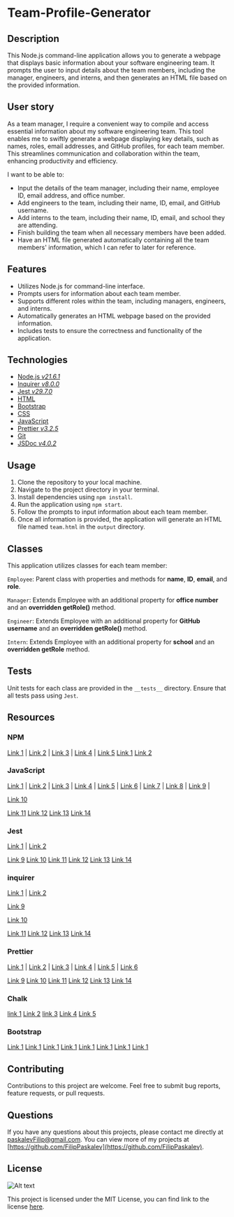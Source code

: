 # Team-Profile-Generator

## Description

This Node.js command-line application allows you to generate a webpage that displays basic information about your software engineering team. It prompts the user to input details about the team members, including the manager, engineers, and interns, and then generates an HTML file based on the provided information.

## User story

As a team manager, I require a convenient way to compile and access essential information about my software engineering team. This tool enables me to swiftly generate a webpage displaying key details, such as names, roles, email addresses, and GitHub profiles, for each team member. This streamlines communication and collaboration within the team, enhancing productivity and efficiency.

I want to be able to:

- Input the details of the team manager, including their name, employee ID, email address, and office number.
- Add engineers to the team, including their name, ID, email, and GitHub username.
- Add interns to the team, including their name, ID, email, and school they are attending.
- Finish building the team when all necessary members have been added.
- Have an HTML file generated automatically containing all the team members' information, which I can refer to later for reference.

## Features

- Utilizes Node.js for command-line interface.
- Prompts users for information about each team member.
- Supports different roles within the team, including managers, engineers, and interns.
- Automatically generates an HTML webpage based on the provided information.
- Includes tests to ensure the correctness and functionality of the application.

## Technologies
- [Node.js *v21.6.1*](https://nodejs.org/en)
- [Inquirer *v8.0.0*](https://www.npmjs.com/package/inquirer/v/8.0.0#documentation)
- [Jest *v29.7.0*](https://jestjs.io/)
- [HTML](https://html.com/)
- [Bootstrap](https://getbootstrap.com/)
- [CSS](https://www.w3.org/Style/CSS/Overview.en.html)
- [JavaScript](https://www.javascript.com/)
- [Prettier *v3.2.5*](https://prettier.io/)
- [Git](https://git-scm.com/)
- [JSDoc *v4.0.2*](https://jsdoc.app/)

## Usage

1. Clone the repository to your local machine.
2. Navigate to the project directory in your terminal.
3. Install dependencies using ```npm install```.
4. Run the application using ```npm start```.
5. Follow the prompts to input information about each team member.
6. Once all information is provided, the application will generate an HTML file named ```team.html``` in the ```output``` directory.

## Classes
This application utilizes classes for each team member:

```Employee```: Parent class with properties and methods for **name**, **ID**, **email**, and **role**.

```Manager```: Extends Employee with an additional property for **office number** and an **overridden getRole()** method.

```Engineer```: Extends Employee with an additional property for **GitHub username** and an **overridden getRole()** method.

```Intern```: Extends Employee with an additional property for **school** and an **overridden getRole** method.

## Tests

Unit tests for each class are provided in the ```__tests__``` directory. Ensure that all tests pass using ```Jest```.

## Resources

### NPM

[Link 1](https://www.geeksforgeeks.org/introduction-to-npm-scripts) | 
[Link 2](https://docs.npmjs.com/cli/v10/using-npm/scripts) | 
[Link 3](https://docs.npmjs.com/cli/v6/commands/npm-test) | 
[Link 4](https://docs.npmjs.com/cli/v6/commands/npm-start) | 
[Link 5](https://www.knowledgehut.com/blog/web-development/package-json-scripts-node-js)
[Link 1](https://codedamn.com/news/nodejs/remove-npm-package)
[Link 2](https://docs.npmjs.com/uninstalling-packages-and-dependencies)

### JavaScript

[Link 1](https://www.sohamkamani.com/javascript/enums/) | 
[Link 2](https://developer.mozilla.org/en-US/docs/Web/JavaScript/Reference/Classes/constructor) | 
[Link 3](https://developer.mozilla.org/en-US/docs/Web/JavaScript/Guide/Using_classes) | 
[Link 4](https://developer.mozilla.org/en-US/docs/Web/JavaScript/Reference/Classes) | 
[Link 5](https://developer.mozilla.org/en-US/docs/Web/JavaScript/Reference/Functions/set) | 
[Link 6](https://developer.mozilla.org/en-US/docs/Web/JavaScript/Reference/Classes/Static_initialization_blocks) | 
[Link 7](https://developer.mozilla.org/en-US/docs/Web/JavaScript/Reference/Classes/constructor#examples) |
[Link 8](https://stackoverflow.com/questions/21194934/how-to-create-a-directory-if-it-doesnt-exist-using-node-js) |
[Link 9](https://stackoverflow.com/questions/13696148/node-js-create-folder-or-use-existing) |

[Link 10](https://nodejs.org/en/learn/manipulating-files/reading-files-with-nodejs)

[Link 11]()
[Link 12]()
[Link 13]()
[Link 14]()

### Jest

[Link 1](https://jestjs.io/docs/cli#--testnamepatternregex) | 
[Link 2](https://jestjs.io/docs/configuration) 

[Link 9]()
[Link 10]()
[Link 11]()
[Link 12]()
[Link 13]()
[Link 14]()

### inquirer

[Link 1](https://github.com/sboudrias/Inquirer.js) | 
[Link 2](https://www.npmjs.com/package/inquirer/v/8.0.0) 

[Link 9](https://www.digitalocean.com/community/tutorials/nodejs-interactive-command-line-prompts)

[Link 10](https://github.com/SBoudrias/Inquirer.js#plugins)

[Link 11](https://github.com/SBoudrias/Inquirer.js/blob/master/packages/inquirer/README.md)
[Link 12]()
[Link 13]()
[Link 14]()

### Prettier

[Link 1](https://prettier.io/docs/en/configuration.html) | 
[Link 2](https://prettier.io/docs/en/options.html#print-width) | 
[Link 3](https://prettier.io/docs/en/options.) | 
[Link 4](html#:~:text=For%20readability%20we%20recommend%20against,up%20long%20lines%20for%20readability.) | 
[Link 5](https://stackoverflow.com/questions/45404823/how-to-remove-semicolons-in-prettier) | 
[Link 6](https://prettier.io/docs/en/ignore.html) 

[Link 9]()
[Link 10]()
[Link 11]()
[Link 12]()
[Link 13]()
[Link 14]()

### Chalk
[link 1](https://www.npmjs.com/package/chalk)
[Link 2](https://github.com/chalk/chalk)
[link 3](https://github.com/chalk/chalk#readme)
[Link 4](https://stackoverflow.com/questions/70309135/chalk-error-err-require-esm-require-of-es-module)
[Link 5](https://www.npmjs.com/package/chalk/v/4.1.2)
[]()
[]()
[]()
[]()

### Bootstrap
[Link 1](https://getbootstrap.com/docs/4.0/utilities/spacing/)
[Link 1]()
[Link 1]()
[Link 1]()
[Link 1]()
[Link 1]()
[Link 1]()
[Link 1]()

## Contributing

Contributions to this project are welcome. Feel free to submit bug reports, feature requests, or pull requests.

## Questions

If you have any questions about this projects, please contact me directly at paskalevFilip@gmail.com. You can view more of my projects at [https://github.com/FilipPaskalev](https://github.com/FilipPaskalev).

## License

<img title="a title" alt="Alt text" src="./readme/mit-photo.png">

This project is licensed under the MIT License, you can find link to the license  [here](https://github.com/FilipPaskalev/Team-Profile-Generator/blob/main/LICENSE).